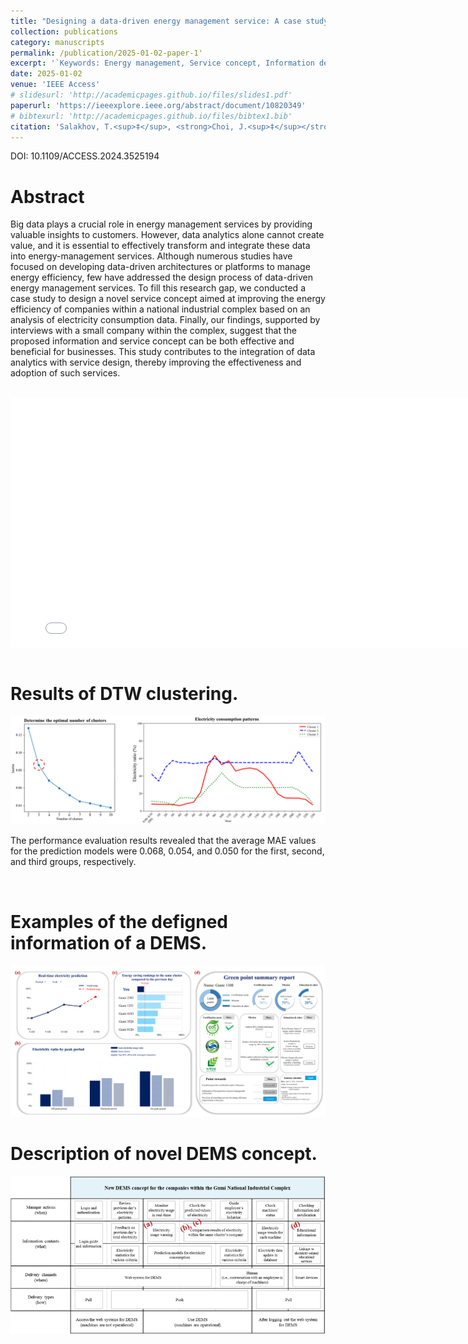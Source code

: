 ```yaml
---
title: "Designing a data-driven energy management service: A case study of South Korea’s national industrial complex"
collection: publications
category: manuscripts
permalink: /publication/2025-01-02-paper-1'
excerpt: '`Keywords: Energy management, Service concept, Information design, Case study, Data-driven, National industrial complex`'
date: 2025-01-02
venue: 'IEEE Access'
# slidesurl: 'http://academicpages.github.io/files/slides1.pdf'
paperurl: 'https://ieeexplore.ieee.org/abstract/document/10820349'
# bibtexurl: 'http://academicpages.github.io/files/bibtex1.bib'
citation: 'Salakhov, T.<sup>‡</sup>, <strong>Choi, J.<sup>‡</sup></strong>, & Kim, M. (2025). &quot;Designing a data-driven energy management service: A case study of South Korea’s national industrial complex. IEEE Access. (‡=contributed equally to this work.)' 
---
```


DOI: 10.1109/ACCESS.2024.3525194

# Abstract
Big data plays a crucial role in energy management services by providing valuable insights to customers. However, data analytics alone cannot create value, and it is essential to effectively transform and integrate these data into energy-management services. Although numerous studies have focused on developing data-driven architectures or platforms to manage energy efficiency, few have addressed the design process of data-driven energy management services. To fill this research gap, we conducted a case study to design a novel service concept aimed at improving the energy efficiency of companies within a national industrial complex based on an analysis of electricity consumption data. Finally, our findings, supported by interviews with a small company within the complex, suggest that the proposed information and service concept can be both effective and beneficial for businesses. This study contributes to the integration of data analytics with service design, thereby improving the effectiveness and adoption of such services.

<br/>

<iframe src="/files/j1.pdf#toolbar=0&navpanes=0&scrollbar=0" width="800" height="400" style="display: block; margin: auto; border: none;"></iframe>

<br/>


# Results of DTW clustering.
<img src='/images/논문1/f1.png'>

The performance evaluation results revealed that the average MAE values for the prediction models were 0.068, 0.054, and 0.050 for the first, second, and third groups, respectively.

<br/>

# Examples of the defigned information of a DEMS.
<img src='/images/논문1/f2.png'>

<br/>

# Description of novel DEMS concept.
<img src='/images/논문1/f3.png'>


